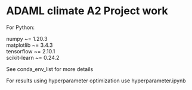 # ADAML climate A2 Project work

For Python:  
  
numpy ~= 1.20.3  
matplotlib ~= 3.4.3  
tensorflow ~= 2.10.1  
scikit-learn ~= 0.24.2

See conda_env_list for more details

For results using hyperparameter optimization use hyperparameter.ipynb

